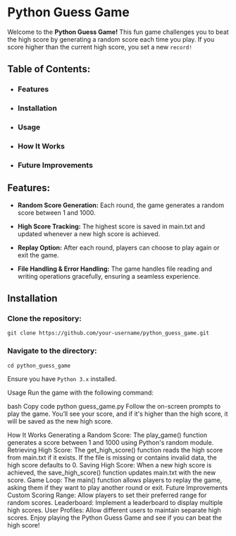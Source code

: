 # Python Guess Game

Welcome to the **Python Guess Game!** This fun game challenges you to beat the high score by generating a random score each time you play. If you score higher than the current high score, you set a new `record!`

## Table of Contents:

- ### Features
- ### Installation
- ### Usage
- ### How It Works
- ### Future Improvements

## Features:

- **Random Score Generation:**  Each round, the game generates a random score between 1 and 1000.
  
- **High Score Tracking:**  The highest score is saved in main.txt and updated whenever a new high score is achieved.
  
- **Replay Option:**  After each round, players can choose to play again or exit the game.
  
- **File Handling & Error Handling:**  The game handles file reading and writing operations gracefully, ensuring a seamless experience.

## Installation

### Clone the repository:
   
    git clone https://github.com/your-username/python_guess_game.git

### Navigate to the directory:

    cd python_guess_game

Ensure you have `Python 3.x` installed.

Usage
Run the game with the following command:

bash
Copy code
python guess_game.py
Follow the on-screen prompts to play the game. You’ll see your score, and if it's higher than the high score, it will be saved as the new high score.

How It Works
Generating a Random Score: The play_game() function generates a score between 1 and 1000 using Python's random module.
Retrieving High Score: The get_high_score() function reads the high score from main.txt if it exists. If the file is missing or contains invalid data, the high score defaults to 0.
Saving High Score: When a new high score is achieved, the save_high_score() function updates main.txt with the new score.
Game Loop: The main() function allows players to replay the game, asking them if they want to play another round or exit.
Future Improvements
Custom Scoring Range: Allow players to set their preferred range for random scores.
Leaderboard: Implement a leaderboard to display multiple high scores.
User Profiles: Allow different users to maintain separate high scores.
Enjoy playing the Python Guess Game and see if you can beat the high score!
